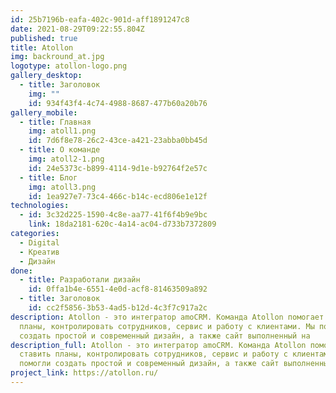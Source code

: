 ```yaml
---
id: 25b7196b-eafa-402c-901d-aff1891247c8
date: 2021-08-29T09:22:55.804Z
published: true
title: Atollon
img: backround_at.jpg
logotype: atollon-logo.png
gallery_desktop:
  - title: Заголовок
    img: ""
    id: 934f43f4-4c74-4988-8687-477b60a20b76
gallery_mobile:
  - title: Главная
    img: atoll1.png
    id: 7d6f8e78-26c2-43ce-a421-23abba0bb45d
  - title: О команде
    img: atoll2-1.png
    id: 24e5373c-b899-4114-9d1e-b92764f2e57c
  - title: Блог
    img: atoll3.png
    id: 1ea927e7-73c4-466c-b14c-ecd806e1e12f
technologies:
  - id: 3c32d225-1590-4c8e-aa77-41f6f4b9e9bc
    link: 18da2181-620c-4a14-ac04-d733b7372809
categories:
  - Digital
  - Креатив
  - Дизайн
done:
  - title: Разработали дизайн
    id: 0ffa1b4e-6551-4e0d-acf8-81463509a892
  - title: Заголовок
    id: cc2f5856-3b53-4ad5-b12d-4c3f7c917a2c
description: Atollon - это интегратор amoCRM. Команда Atollon помогает ставить
  планы, контролировать сотрудников, сервис и работу с клиентами. Мы помогли
  создать простой и современный дизайн, а также сайт выполненный на
description_full: Atollon - это интегратор amoCRM. Команда Atollon помогает
  ставить планы, контролировать сотрудников, сервис и работу с клиентами. Мы
  помогли создать простой и современный дизайн, а также сайт выполненный на
project_link: https://atollon.ru/
---
```


